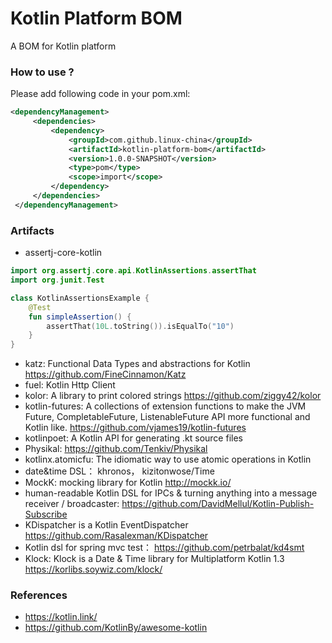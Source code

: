 Kotlin Platform BOM
===================

A BOM for Kotlin platform

### How to use ?

Please add following code in your pom.xml:

```xml
<dependencyManagement>
     <dependencies>
         <dependency>
             <groupId>com.github.linux-china</groupId>
             <artifactId>kotlin-platform-bom</artifactId>
             <version>1.0.0-SNAPSHOT</version>
             <type>pom</type>
             <scope>import</scope>
         </dependency>
     </dependencies>
 </dependencyManagement>
```

### Artifacts

* assertj-core-kotlin
```kotlin
import org.assertj.core.api.KotlinAssertions.assertThat
import org.junit.Test

class KotlinAssertionsExample {
    @Test
    fun simpleAssertion() {
        assertThat(10L.toString()).isEqualTo("10")
    }
}
```
* katz: Functional Data Types and abstractions for Kotlin https://github.com/FineCinnamon/Katz
* fuel: Kotlin Http Client
* kolor: A library to print colored strings https://github.com/ziggy42/kolor
* kotlin-futures: A collections of extension functions to make the JVM Future, CompletableFuture, ListenableFuture API more functional and Kotlin like. https://github.com/vjames19/kotlin-futures
* kotlinpoet: A Kotlin API for generating .kt source files
* Physikal: https://github.com/Tenkiv/Physikal
* kotlinx.atomicfu: The idiomatic way to use atomic operations in Kotlin
* date&time DSL： khronos， kizitonwose/Time 
* MockK: mocking library for Kotlin http://mockk.io/
* human-readable Kotlin DSL for IPCs & turning anything into a message receiver / broadcaster: https://github.com/DavidMellul/Kotlin-Publish-Subscribe
* KDispatcher is a Kotlin EventDispatcher https://github.com/Rasalexman/KDispatcher
* Kotlin dsl for spring mvc test： https://github.com/petrbalat/kd4smt
* Klock: Klock is a Date & Time library for Multiplatform Kotlin 1.3 https://korlibs.soywiz.com/klock/

### References

* https://kotlin.link/
* https://github.com/KotlinBy/awesome-kotlin